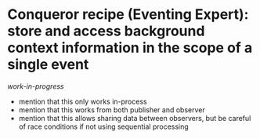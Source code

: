 # Conqueror recipe (Eventing Expert): store and access background context information in the scope of a single event

_work-in-progress_

- mention that this only works in-process
- mention that this works from both publisher and observer
- mention that this allows sharing data between observers, but be careful of race conditions if not using sequential processing

